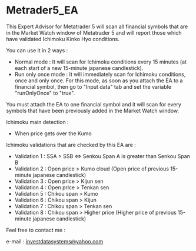 # Metrader5_EA

This Expert Advisor for Metatrader 5 will scan all financial symbols that are in the Market Watch window of Metatrader 5 and will report those which have validated Ichimoku Kinko Hyo conditions.

You can use it in 2 ways :
  - Normal mode : It will scan for Ichimoku conditions every 15 minutes (at each start of a new 15-minute japanese candlestick).
  - Run only once mode : It will immediately scan for Ichimoku conditions, once and only once. For this mode, as soon as you attach the EA to a financial symbol, then go to "Input data" tab and set the variable "runOnlyOnce" to "true".

You must attach the EA to one financial symbol and it will scan for every symbols that have been previously added in the Market Watch window.

Ichimoku main detection :
  - When price gets over the Kumo

Ichimoku validations that are checked by this EA are :
  - Validation 1 : SSA > SSB <=> Senkou Span A is greater than Senkou Span B 
  - Validation 2 : Open price > Kumo cloud (Open price of previous 15-minute japanese candlestick)
  - Validation 3 : Open price > Kijun sen
  - Validation 4 : Open price > Tenkan sen
  - Validation 5 : Chikou span > Kumo
  - Validation 6 : Chikou span > Kijun
  - Validation 7 : Chikou span > Tenkan sen
  - Validation 8 : Chikou span > Higher price (Higher price of previous 15-minute japanese candlestick)
 
Feel free to contact me :

e-mail : investdatasystems@yahoo.com
